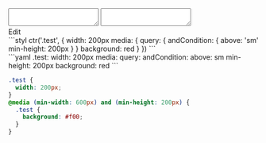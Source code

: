 <div data-size="275" class="code-cont" data-example="and-with-mixin">
    <div class="code">
        <div class="code-wrap">
            <textarea id="stylus"></textarea>
            <textarea id="css"></textarea>
            <div class="edit-code">
                <span>Edit</span>
            </div>
        </div>
    </div>
</div>


<div data-size="275" data-examples="stylus"></div>
```styl
ctr('.test', {
  width: 200px
  media: {
    query: {
      andCondition: {
        above: 'sm'
        min-height: 200px
      }
    }
    background: red
  }
})
```

<div data-size="275" data-examples="yaml"></div>
```yaml
.test:
  width: 200px
  media:
    query:
      andCondition:
        above: sm
        min-height: 200px
    background: red
```

```css
.test {
  width: 200px;
}
@media (min-width: 600px) and (min-height: 200px) {
  .test {
    background: #f00;
  }
}
```
<div class="cf"></div>

